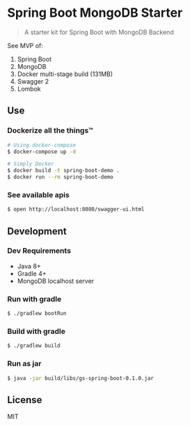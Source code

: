 # Spring Boot MongoDB Starter
> A starter kit for Spring Boot with MongoDB Backend

See MVP of:
1. Spring Boot
2. MongoDB
3. Docker multi-stage build (131MB)
4. Swagger 2
5. Lombok

## Use

### Dockerize all the things™

```sh
# Using docker-compose
$ docker-compose up -d

# Simply Docker
$ docker build -t spring-boot-demo .
$ docker run --rm spring-boot-demo
```

### See available apis

```sh
$ open http://localhost:8080/swagger-ui.html
```

## Development

### Dev Requirements

- Java 8+
- Gradle 4+
- MongoDB localhost server

### Run with gradle

```sh
$ ./gradlew bootRun
```

### Build with gradle

```sh
$ ./gradlew build
```

### Run as jar

```sh
$ java -jar build/libs/gs-spring-boot-0.1.0.jar
```

## License

MIT
